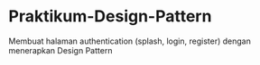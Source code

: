 # Praktikum-Design-Pattern
Membuat halaman authentication (splash, login, register) dengan menerapkan Design Pattern
